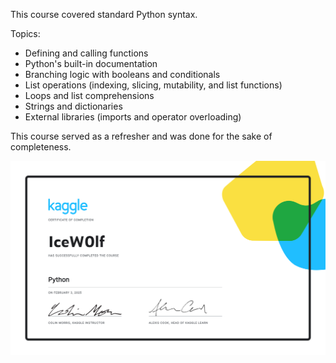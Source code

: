 This course covered standard Python syntax.

Topics:
- Defining and calling functions
- Python's built-in documentation
- Branching logic with booleans and conditionals
- List operations (indexing, slicing, mutability, and list functions)
- Loops and list comprehensions
- Strings and dictionaries
- External libraries (imports and operator overloading)

This course served as a refresher and was done for the sake of completeness.

![alt text](https://github.com/IceW0lf/learning-portfolio/blob/main/Kaggle/2%20-%20Python/Certificate%20-%20Python.png)
